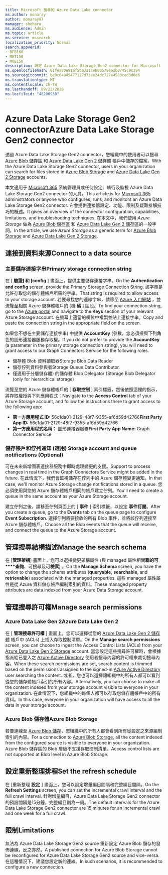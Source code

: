 ```yaml
---
title: Microsoft 搜尋的 Azure Data Lake connector
ms.author: monaray
author: monaray97
manager: shohara
ms.audience: Admin
ms.topic: article
ms.service: mssearch
localization_priority: Normal
search.appverid:
- BFB160
- MET150
- MOE150
description: 設定 Azure Data Lake Storage Gen2 connector for Microsoft Search
ms.openlocfilehash: 01fea60e91af5ba321ceb00578ea2b0745c9c394
ms.sourcegitcommit: be0c64845477127d73ee24dc727e4583ced3d0e6
ms.translationtype: MT
ms.contentlocale: zh-TW
ms.lasthandoff: 09/22/2020
ms.locfileid: "48206930"
---
```

# <a name="azure-data-lake-storage-gen2-connector"></a><span data-ttu-id="0dd77-103">Azure Data Lake Storage Gen2 connector</span><span class="sxs-lookup"><span data-stu-id="0dd77-103">Azure Data Lake Storage Gen2 connector</span></span>

<span data-ttu-id="0dd77-104">透過 Azure Data Lake Storage Gen2 connector，您組織中的使用者可以搜尋 [Azure Blob 儲存區](https://docs.microsoft.com/azure/storage/blobs/storage-blobs-introduction) 和 [Azure Data Lake Gen 2 儲存體](https://docs.microsoft.com/azure/storage/blobs/data-lake-storage-introduction) 帳戶中儲存的檔案。</span><span class="sxs-lookup"><span data-stu-id="0dd77-104">With the Azure Data Lake Storage Gen2 connector, users in your organization can search for files stored in [Azure Blob Storage](https://docs.microsoft.com/azure/storage/blobs/storage-blobs-introduction) and [Azure Data Lake Gen 2 Storage](https://docs.microsoft.com/azure/storage/blobs/data-lake-storage-introduction) accounts.</span></span>

<span data-ttu-id="0dd77-105">本文適用于 [Microsoft 365](https://www.microsoft.com/microsoft-365) 系統管理員或任何設定、執行及監視 Azure Data Lake Storage Gen2 connector 的人員。</span><span class="sxs-lookup"><span data-stu-id="0dd77-105">This article is for [Microsoft 365](https://www.microsoft.com/microsoft-365) administrators or anyone who configures, runs, and monitors an Azure Data Lake Storage Gen2 connector.</span></span> <span data-ttu-id="0dd77-106">它會提供連接器設定、功能、限制及疑難排解技巧的概述。</span><span class="sxs-lookup"><span data-stu-id="0dd77-106">It gives an overview of the connector configuration, capabilities, limitations, and troubleshooting techniques.</span></span> <span data-ttu-id="0dd77-107">在本文中，我們使用 *Azure Storage* 做為 [Azure Blob 儲存區](https://docs.microsoft.com/azure/storage/blobs/storage-blobs-introduction) 和 [Azure Data Lake Gen 2 儲存區](https://docs.microsoft.com/azure/storage/blobs/data-lake-storage-introduction)的一般字詞。</span><span class="sxs-lookup"><span data-stu-id="0dd77-107">In the article, we use *Azure Storage* as a generic term for [Azure Blob Storage](https://docs.microsoft.com/azure/storage/blobs/storage-blobs-introduction) and [Azure Data Lake Gen 2 Storage](https://docs.microsoft.com/azure/storage/blobs/data-lake-storage-introduction).</span></span>

## <a name="connect-to-a-data-source"></a><span data-ttu-id="0dd77-108">連接到資料來源</span><span class="sxs-lookup"><span data-stu-id="0dd77-108">Connect to a data source</span></span>
### <a name="primary-storage-connection-string"></a><span data-ttu-id="0dd77-109">主要儲存連接字串</span><span class="sxs-lookup"><span data-stu-id="0dd77-109">Primary storage connection string</span></span> 
<span data-ttu-id="0dd77-110">在 [ **驗證] 和 [config** ] 畫面上，提供主要儲存連接字串。</span><span class="sxs-lookup"><span data-stu-id="0dd77-110">On the **Authentication and config** screen, provide the Primary Storage Connection String.</span></span> <span data-ttu-id="0dd77-111">該字串是允許存取您的儲存體帳戶所需的字串。</span><span class="sxs-lookup"><span data-stu-id="0dd77-111">That string is required to allow access to your storage account.</span></span> <span data-ttu-id="0dd77-112">若要尋找您的連線字串，請移至 [Azure 入口網站](https://ms.portal.azure.com/#home) ，並流覽至相關 Azure 儲存體帳戶的 [機 **碼** ] 區段。</span><span class="sxs-lookup"><span data-stu-id="0dd77-112">To find your connection string, go to the [Azure portal](https://ms.portal.azure.com/#home) and navigate to the **Keys** section of your relevant Azure Storage account.</span></span> <span data-ttu-id="0dd77-113">在螢幕上適當的欄位中複製並貼上連接字串。</span><span class="sxs-lookup"><span data-stu-id="0dd77-113">Copy and paste the connection string in the appropriate field on the screen.</span></span>

<span data-ttu-id="0dd77-114">如果您不想在主要儲存連接字串) 中提供 **AccountKey** (參數，您必須授與下列角色的圖形連接器服務存取權。</span><span class="sxs-lookup"><span data-stu-id="0dd77-114">If you do not prefer to provide the **AccountKey** (a parameter in the primary storage connection string), you will need to grant access to our Graph Connectors Service for the following roles.</span></span> 
* <span data-ttu-id="0dd77-115">儲存體 Blob 資料讀取器</span><span class="sxs-lookup"><span data-stu-id="0dd77-115">Storage Blob Data Reader</span></span>
* <span data-ttu-id="0dd77-116">儲存佇列資料參與者</span><span class="sxs-lookup"><span data-stu-id="0dd77-116">Storage Queue Data Contributor</span></span>
* <span data-ttu-id="0dd77-117">僅適用于分層儲存體) 的儲存體 Blob Delegator (</span><span class="sxs-lookup"><span data-stu-id="0dd77-117">Storage Blob Delegator (only for hierarchical storage)</span></span>

<span data-ttu-id="0dd77-118">流覽至您的 Azure 儲存體帳戶的 [ **存取控制** ] 索引標籤，然後依照這裡的指示，將存取權授與下列應用程式：</span><span class="sxs-lookup"><span data-stu-id="0dd77-118">Navigate to the **Access Control** tab of your Azure Storage account, and follow the instructions there to grant access to the following app:</span></span>
* <span data-ttu-id="0dd77-119">**第一方應用程式 ID:** 56c1da01-2129-48f7-9355-af6d59d42766</span><span class="sxs-lookup"><span data-stu-id="0dd77-119">**First Party App ID:** 56c1da01-2129-48f7-9355-af6d59d42766</span></span>
* <span data-ttu-id="0dd77-120">**第一方應用程式名稱：** 圖形連接器服務</span><span class="sxs-lookup"><span data-stu-id="0dd77-120">**First Party App Name:** Graph Connector Service</span></span>

### <a name="storage-account-and-queue-notifications-optional"></a><span data-ttu-id="0dd77-121">儲存帳戶和佇列通知 (選用) </span><span class="sxs-lookup"><span data-stu-id="0dd77-121">Storage account and queue notifications (Optional)</span></span>
<span data-ttu-id="0dd77-122">可在未來新增圖表連接器服務中即時處理變更的支援。</span><span class="sxs-lookup"><span data-stu-id="0dd77-122">Support to process changes in real time in the Graph Connectors Service might be added in the future.</span></span> <span data-ttu-id="0dd77-123">在此情況下，我們會監視儲存在佇列中的 Azure 儲存體變更通知。</span><span class="sxs-lookup"><span data-stu-id="0dd77-123">In that case, we'll monitor Azure Storage change notifications stored in a queue.</span></span> <span data-ttu-id="0dd77-124">您必須使用與您的 Azure 儲存體帳戶相同的帳戶建立佇列。</span><span class="sxs-lookup"><span data-stu-id="0dd77-124">You'll need to create a queue in the same account as your Azure Storage account.</span></span>

<span data-ttu-id="0dd77-125">建立佇列之後，請移至佇列頁面上的 [ **事件** ] 索引標籤，以設定 **事件訂閱**。</span><span class="sxs-lookup"><span data-stu-id="0dd77-125">After you create a queue, go to the **Events** tab on the queue page to configure **Event Subscription**.</span></span> <span data-ttu-id="0dd77-126">選擇佇列將要接收的所有 Blob 事件，並將該佇列連接至 Azure 儲存體帳戶。</span><span class="sxs-lookup"><span data-stu-id="0dd77-126">Choose all the Blob events that the queue will receive, and connect the queue to the Azure Storage account.</span></span>

## <a name="manage-the-search-schema"></a><span data-ttu-id="0dd77-127">管理搜尋結構描述</span><span class="sxs-lookup"><span data-stu-id="0dd77-127">Manage the search schema</span></span>
<span data-ttu-id="0dd77-128">在 [**管理架構**] 畫面上，您可以選擇變更架構屬性 (與 managed 屬性相關**聯的可\*\*\*\*查詢**、可搜尋及可**檢索**) 。</span><span class="sxs-lookup"><span data-stu-id="0dd77-128">On the **Manage Schema** screen, you have the option to change the schema attributes (**queryable**, **searchable**, and **retrievable**) associated with the managed properties.</span></span> <span data-ttu-id="0dd77-129">這些 managed 屬性屬性是從 Azure 資料儲存帳戶編制索引的資料。</span><span class="sxs-lookup"><span data-stu-id="0dd77-129">These managed property attributes are data indexed from your Azure Data Storage account.</span></span>

## <a name="manage-search-permissions"></a><span data-ttu-id="0dd77-130">管理搜尋許可權</span><span class="sxs-lookup"><span data-stu-id="0dd77-130">Manage search permissions</span></span>
### <a name="azure-data-lake-gen-2"></a><span data-ttu-id="0dd77-131">Azure Data Lake Gen 2</span><span class="sxs-lookup"><span data-stu-id="0dd77-131">Azure Data Lake Gen 2</span></span>
<span data-ttu-id="0dd77-132">在 [ **管理搜尋許可權** ] 畫面上，您可以選擇從您的 [Azure Data Lake Gen 2 儲存體](https://docs.microsoft.com/azure/storage/blobs/data-lake-storage-introduction) 帳戶中 (ACLs) 上插入存取控制清單。</span><span class="sxs-lookup"><span data-stu-id="0dd77-132">On the **Manage search permissions** screen, you can choose to ingest the Access Control Lists (ACLs) from your [Azure Data Lake Gen 2 Storage](https://docs.microsoft.com/azure/storage/blobs/data-lake-storage-introduction) account.</span></span> <span data-ttu-id="0dd77-133">當您設定這些搜尋許可權時，會根據指派給已登入之 [Azure Active Directory](https://docs.microsoft.com/azure/active-directory/) 使用者搜尋內容的許可權來裁切搜尋內容。</span><span class="sxs-lookup"><span data-stu-id="0dd77-133">When these search permissions are set, search content is trimmed based on the permissions assigned to the signed-in [Azure Active Directory](https://docs.microsoft.com/azure/active-directory/) user searching the content.</span></span> <span data-ttu-id="0dd77-134">或者，您也可以選擇讓組織中的所有人都可以看到從您的儲存體帳戶索引的所有內容。</span><span class="sxs-lookup"><span data-stu-id="0dd77-134">Alternatively, you can choose to make all the content indexed from your storage account visible to everyone in your organization.</span></span> <span data-ttu-id="0dd77-135">在此情況下，您組織中的每個人都可以存取您儲存體帳戶中的所有資料。</span><span class="sxs-lookup"><span data-stu-id="0dd77-135">In this case, everyone in your organization will have access to all the data in your storage account.</span></span>

### <a name="azure-blob-storage"></a><span data-ttu-id="0dd77-136">Azure Blob 儲存體</span><span class="sxs-lookup"><span data-stu-id="0dd77-136">Azure Blob Storage</span></span>
<span data-ttu-id="0dd77-137">若要連線至 [Azure Blob 儲存](https://docs.microsoft.com/azure/storage/blobs/storage-blobs-introduction)，您組織中的所有人都會看到所有從設定之來源編制索引的內容。</span><span class="sxs-lookup"><span data-stu-id="0dd77-137">For a connection to [Azure Blob Storage](https://docs.microsoft.com/azure/storage/blobs/storage-blobs-introduction), all the content indexed from the configured source is visible to everyone in your organization.</span></span> <span data-ttu-id="0dd77-138">Azure Blob 儲存區的 Blob 層級不支援存取控制清單。</span><span class="sxs-lookup"><span data-stu-id="0dd77-138">Access control lists are not supported at Blob level in Azure Blob Storage.</span></span>

## <a name="set-the-refresh-schedule"></a><span data-ttu-id="0dd77-139">設定重新整理排程</span><span class="sxs-lookup"><span data-stu-id="0dd77-139">Set the refresh schedule</span></span>
<span data-ttu-id="0dd77-140">在 [重新整理 **設定** ] 畫面上，您可以設定增量編目間隔和完整編目間隔。</span><span class="sxs-lookup"><span data-stu-id="0dd77-140">On the **Refresh Settings** screen, you can set the incremental crawl interval and the full crawl interval.</span></span> <span data-ttu-id="0dd77-141">針對增量編目，Azure Data Lake Storage Gen2 connector 的預設間隔是15分鐘，完整編目則為一周。</span><span class="sxs-lookup"><span data-stu-id="0dd77-141">The default intervals for the Azure Data Lake Storage Gen2 connector are 15 minutes for an incremental crawl and one week for a full crawl.</span></span>

## <a name="limitations"></a><span data-ttu-id="0dd77-142">限制</span><span class="sxs-lookup"><span data-stu-id="0dd77-142">Limitations</span></span>
<span data-ttu-id="0dd77-143">無法為 Azure Data Lake Storage Gen2 source 重新設定 Azure Blob 儲存的發佈連線，反之亦然。</span><span class="sxs-lookup"><span data-stu-id="0dd77-143">A published connection for Azure Blob Storage cannot be reconfigured for Azure Data Lake Storage Gen2 source and vice-versa.</span></span> <span data-ttu-id="0dd77-144">在這種情況下，建議您設定新的連線。</span><span class="sxs-lookup"><span data-stu-id="0dd77-144">In such scenarios, it is recommended to configure a new connection.</span></span>
